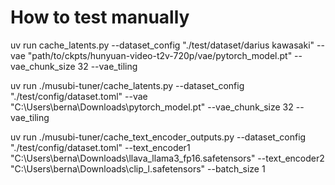 # How to test manually

uv run cache_latents.py --dataset_config "./test/dataset/darius kawasaki" --vae "path/to/ckpts/hunyuan-video-t2v-720p/vae/pytorch_model.pt" --vae_chunk_size 32 --vae_tiling

uv run ./musubi-tuner/cache_latents.py --dataset_config "./test/config/dataset.toml" --vae "C:\Users\berna\Downloads\pytorch_model.pt" --vae_chunk_size 32 --vae_tiling

uv run ./musubi-tuner/cache_text_encoder_outputs.py --dataset_config "./test/config/dataset.toml"  --text_encoder1 "C:\Users\berna\Downloads\llava_llama3_fp16.safetensors" --text_encoder2 "C:\Users\berna\Downloads\clip_l.safetensors" --batch_size 1
